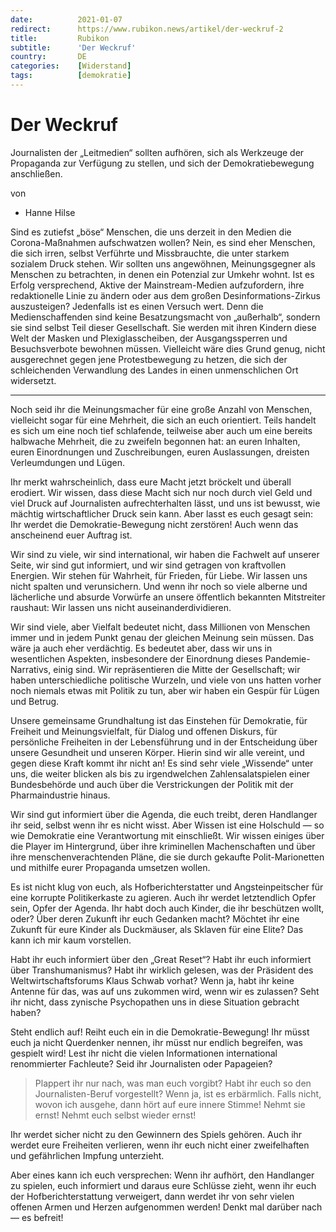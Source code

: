 ```yaml
---
date:          2021-01-07
redirect:      https://www.rubikon.news/artikel/der-weckruf-2
title:         Rubikon
subtitle:      'Der Weckruf'
country:       DE
categories:    [Widerstand]
tags:          [demokratie]
---
```

# Der Weckruf

Journalisten der „Leitmedien“ sollten aufhören, sich als Werkzeuge der Propaganda zur Verfügung zu stellen, und sich der Demokratiebewegung anschließen.

von 
   * Hanne Hilse

Sind es zutiefst „böse“ Menschen, die uns derzeit in den Medien die Corona-Maßnahmen aufschwatzen wollen? Nein, es sind eher Menschen, die sich irren, selbst Verführte und Missbrauchte, die unter starkem sozialem Druck stehen. Wir sollten uns angewöhnen, Meinungsgegner als Menschen zu betrachten, in denen ein Potenzial zur Umkehr wohnt. Ist es Erfolg versprechend, Aktive der Mainstream-Medien aufzufordern, ihre redaktionelle Linie zu ändern oder aus dem großen Desinformations-Zirkus auszusteigen? Jedenfalls ist es einen Versuch wert. Denn die Medienschaffenden sind keine Besatzungsmacht von „außerhalb“, sondern sie sind selbst Teil dieser Gesellschaft. Sie werden mit ihren Kindern diese Welt der Masken und Plexiglasscheiben, der Ausgangssperren und Besuchsverbote bewohnen müssen. Vielleicht wäre dies Grund genug, nicht ausgerechnet gegen jene Protestbewegung zu hetzen, die sich der schleichenden Verwandlung des Landes in einen unmenschlichen Ort widersetzt. 

---

Noch seid ihr die Meinungsmacher für eine große Anzahl von Menschen, vielleicht sogar für eine Mehrheit, die sich an euch orientiert. Teils handelt es sich um eine noch tief schlafende, teilweise aber auch um eine bereits halbwache Mehrheit, die zu zweifeln begonnen hat: an euren Inhalten, euren Einordnungen und Zuschreibungen, euren Auslassungen, dreisten Verleumdungen und Lügen.

Ihr merkt wahrscheinlich, dass eure Macht jetzt bröckelt und überall erodiert. Wir wissen, dass diese Macht sich nur noch durch viel Geld und viel Druck auf Journalisten aufrechterhalten lässt, und uns ist bewusst, wie mächtig wirtschaftlicher Druck sein kann. Aber lasst es euch gesagt sein: Ihr werdet die Demokratie-Bewegung nicht zerstören! Auch wenn das anscheinend euer Auftrag ist. 

Wir sind zu viele, wir sind international, wir haben die Fachwelt auf unserer Seite, wir sind gut informiert, und wir sind getragen von kraftvollen Energien. Wir stehen für Wahrheit, für Frieden, für Liebe. Wir lassen uns nicht spalten und verunsichern. Und wenn ihr noch so viele alberne und lächerliche und absurde Vorwürfe an unsere öffentlich bekannten Mitstreiter raushaut: Wir lassen uns nicht auseinanderdividieren.

Wir sind viele, aber Vielfalt bedeutet nicht, dass Millionen von Menschen immer und in jedem Punkt genau der gleichen Meinung sein müssen. Das wäre ja auch eher verdächtig. Es bedeutet aber, dass wir uns in wesentlichen Aspekten, insbesondere der Einordnung dieses Pandemie-Narrativs, einig sind. Wir repräsentieren die Mitte der Gesellschaft; wir haben unterschiedliche politische Wurzeln, und viele von uns hatten vorher noch niemals etwas mit Politik zu tun, aber wir haben ein Gespür für Lügen und Betrug. 

Unsere gemeinsame Grundhaltung ist das Einstehen für Demokratie, für Freiheit und Meinungsvielfalt, für Dialog und offenen Diskurs, für persönliche Freiheiten in der Lebensführung und in der Entscheidung über unsere Gesundheit und unseren Körper. Hierin sind wir alle vereint, und gegen diese Kraft kommt ihr nicht an! Es sind sehr viele „Wissende“ unter uns, die weiter blicken als bis zu irgendwelchen Zahlensalatspielen einer Bundesbehörde und auch über die Verstrickungen der Politik mit der Pharmaindustrie hinaus. 

Wir sind gut informiert über die Agenda, die euch treibt, deren Handlanger ihr seid, selbst wenn ihr es nicht wisst. Aber Wissen ist eine Holschuld — so wie Demokratie eine Verantwortung mit einschließt. Wir wissen einiges über die Player im Hintergrund, über ihre kriminellen Machenschaften und über ihre menschenverachtenden Pläne, die sie durch gekaufte Polit-Marionetten und mithilfe eurer Propaganda umsetzen wollen. 

Es ist nicht klug von euch, als Hofberichterstatter und Angsteinpeitscher für eine korrupte Politikerkaste zu agieren. Auch ihr werdet letztendlich Opfer sein, Opfer der Agenda. Ihr habt doch auch Kinder, die ihr beschützen wollt, oder? Über deren Zukunft ihr euch Gedanken macht? Möchtet ihr eine Zukunft für eure Kinder als Duckmäuser, als Sklaven für eine Elite? Das kann ich mir kaum vorstellen. 

Habt ihr euch informiert über den „Great Reset“? Habt ihr euch informiert über Transhumanismus? Habt ihr wirklich gelesen, was der Präsident des Weltwirtschaftsforums Klaus Schwab vorhat? Wenn ja, habt ihr keine Antenne für das, was auf uns zukommen wird, wenn wir es zulassen? Seht ihr nicht, dass zynische Psychopathen uns in diese Situation gebracht haben? 

Steht endlich auf! Reiht euch ein in die Demokratie-Bewegung! Ihr müsst euch ja nicht Querdenker nennen, ihr müsst nur endlich begreifen, was gespielt wird! Lest ihr nicht die vielen Informationen international renommierter Fachleute? Seid ihr Journalisten oder Papageien? 

> Plappert ihr nur nach, was man euch vorgibt? Habt ihr euch so den Journalisten-Beruf vorgestellt? Wenn ja, ist es erbärmlich. Falls nicht, wovon ich ausgehe, dann hört auf eure innere Stimme! Nehmt sie ernst! Nehmt euch selbst wieder ernst! 

Ihr werdet sicher nicht zu den Gewinnern des Spiels gehören. Auch ihr werdet eure Freiheiten verlieren, wenn ihr euch nicht einer zweifelhaften und gefährlichen Impfung unterzieht.

Aber eines kann ich euch versprechen: Wenn ihr aufhört, den Handlanger zu spielen, euch informiert und daraus eure Schlüsse zieht, wenn ihr euch der Hofberichterstattung verweigert, dann werdet ihr von sehr vielen offenen Armen und Herzen aufgenommen werden! Denkt mal darüber nach — es befreit!


